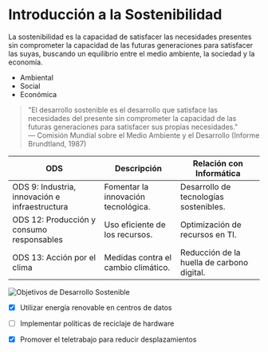 # Introducción a la Sostenibilidad

La sostenibilidad es la capacidad de satisfacer las necesidades presentes sin comprometer la capacidad de las futuras generaciones para satisfacer las suyas, buscando un equilibrio entre el medio ambiente, la sociedad y la economía.

- Ambiental
- Social
- Económica

> "El desarrollo sostenible es el desarrollo que satisface las necesidades del presente sin comprometer la capacidad de las futuras generaciones para satisfacer sus propias necesidades."  
> — Comisión Mundial sobre el Medio Ambiente y el Desarrollo (Informe Brundtland, 1987)

| ODS                  | Descripción                           | Relación con Informática                |
|----------------------|-------------------------------------|---------------------------------------|
| ODS 9: Industria, innovación e infraestructura | Fomentar la innovación tecnológica. | Desarrollo de tecnologías sostenibles.|
| ODS 12: Producción y consumo responsables    | Uso eficiente de los recursos.     | Optimización de recursos en TI.       |
| ODS 13: Acción por el clima                   | Medidas contra el cambio climático.| Reducción de la huella de carbono digital.|

![Objetivos de Desarrollo Sostenible](https://www.google.com/url?sa=i&url=https%3A%2F%2Fwww.ekomodo.eus%2Fblog%2Fempresas-por-un-mundo-mejor%2Fque-son-los-ods-y-por-que-son-tan-importantes%2F&psig=AOvVaw02tbagPIlBOfbkA-Up8Oia&ust=1760695362130000&source=images&cd=vfe&opi=89978449&ved=0CBUQjRxqFwoTCKD918S7qJADFQAAAAAdAAAAABAp)

* [x] Utilizar energía renovable en centros de datos  
* [ ] Implementar políticas de reciclaje de hardware  
* [x] Promover el teletrabajo para reducir desplazamientos  

